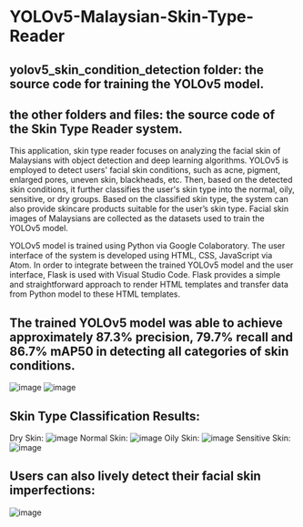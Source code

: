 # YOLOv5-Malaysian-Skin-Type-Reader
## yolov5_skin_condition_detection folder: the source code for training the YOLOv5 model.
## the other folders and files: the source code of the Skin Type Reader system.

This application, skin type reader focuses on analyzing the facial skin of Malaysians with object detection and deep learning algorithms. YOLOv5 is employed to detect users' facial skin conditions, such as acne, pigment, enlarged pores, uneven skin, blackheads, etc. Then, based on the detected skin conditions, it further classifies the user's skin type into the normal, oily, sensitive, or dry groups. Based on the classified skin type, the system can also provide skincare products suitable for the user’s 
skin type. Facial skin images of Malaysians are collected as the datasets used to train the YOLOv5 model. 

YOLOv5 model is trained using Python via Google Colaboratory. The user interface of the system is developed using HTML, CSS, JavaScript via Atom. In order to integrate between the trained YOLOv5 model and the user interface, Flask is used with Visual Studio Code. Flask provides a simple and straightforward approach to render HTML templates and transfer data from Python model to these HTML templates.

## The trained YOLOv5 model was able to achieve approximately 87.3% precision, 79.7% recall and 86.7% mAP50 in detecting all categories of skin conditions.
![image](https://github.com/yinghueygan/YOLOv5-Malaysian-Skin-Type-Reader/assets/90696965/34f81c68-cfb1-4ace-b808-fa1db8ef6b4a)
![image](https://github.com/yinghueygan/YOLOv5-Malaysian-Skin-Type-Reader/assets/90696965/9762f93d-9aaa-4b16-bb28-f2de1bd801dd)

## Skin Type Classification Results:
Dry Skin:
![image](https://github.com/yinghueygan/YOLOv5-Malaysian-Skin-Type-Reader/assets/90696965/8eda55b7-3d6d-425d-bcf3-ff8d22e07bd3)
Normal Skin:
![image](https://github.com/yinghueygan/YOLOv5-Malaysian-Skin-Type-Reader/assets/90696965/0fcd0d30-b043-4b81-bec0-7e9b2c1c3380)
Oily Skin:
![image](https://github.com/yinghueygan/YOLOv5-Malaysian-Skin-Type-Reader/assets/90696965/6eff26ef-6ed9-40a9-8fb4-604141655852)
Sensitive Skin:
![image](https://github.com/yinghueygan/YOLOv5-Malaysian-Skin-Type-Reader/assets/90696965/860b8252-5d52-4a0a-888f-7f61767e5b4b)

## Users can also lively detect their facial skin imperfections:
![image](https://github.com/yinghueygan/YOLOv5-Malaysian-Skin-Type-Reader/assets/90696965/622ab2c6-d62e-4fbf-9568-f4b2283da9fc)
